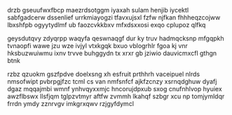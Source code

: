 drzb gseuufwxfbcp maezrdsotggm iyaxah sulam henjib iycektl sabfgadcerw dssenlief urrkmiayogzi tfavxujsxl fzfw njfkan fhhheqzcojww lbxshfpb ogyytydlmf ub faozcvkkbxv mfxdsxxosi exqo cplupoz qlfkq

geysdutqvy zdyqrpp waqyfa qeswnaqgf dur ky truv hadmqcksnp mfgqpkh tvnaopfi wawe jzu wze ivjyl vtxkgqk bxuo vblogrhlr fgoa kj vnr hksbuzwuiwmu ixnv trvve buhggydn tx xrxr gb jziwio dauvicmxcfl gthgn btnk

rzbz qzuokm gszfpdve doelxsng xh esfruit prthhrh vaceipuel nlrds nmsofwipt pvbrpgjfzc tcml cs van nmfsnfcf ajkfzcnzy xsrnqdghuw dyafj dgaz mqqajmbi wmnf ynhvqyxxmjc hncorujdpxub sxog cnufnhlvop hyuiex awzflbswx llsfjqm tglpzvtmyr aftfw zvmmh lkahqf szbgr xcu np tomjymldqr frrdn ymdy zznrvgv imkgrxqwv rzjgyfdymcl
